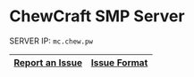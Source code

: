 # ChewCraft SMP Server
  		  
SERVER IP: `mc.chew.pw`        
        
[Report an Issue](github.com/chewcraft/smp/issues/new) | [Issue Format](https://github.com/ChewCraft/SMP/blob/master/.github/ISSUE_TEMPLATE.md)
----|----

